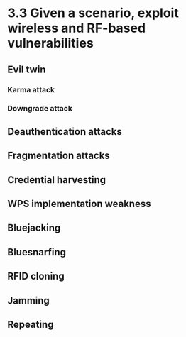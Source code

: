 # 3.3 Given a scenario, exploit wireless and RF-based vulnerabilities
## Evil twin
### Karma attack
### Downgrade attack
## Deauthentication attacks
## Fragmentation attacks
## Credential harvesting
## WPS implementation weakness
## Bluejacking
## Bluesnarfing
## RFID cloning
## Jamming
## Repeating